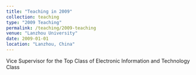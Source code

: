 ```yaml
---
title: "Teaching in 2009"
collection: teaching
type: "2009 Teaching"
permalink: /teaching/2009-teaching
venue: "Lanzhou University"
date: 2009-01-01
location: "Lanzhou, China"
---
```


Vice Supervisor for the Top Class of Electronic Information and Technology
Class